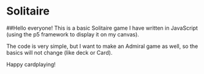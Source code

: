 # Solitaire
##Hello everyone!
This is a basic Solitaire game I have written in JavaScript (using the p5 framework to display it on my canvas).

The code is very simple, but I want to make an Admiral game as well, so the basics will not change (like deck or Card).

Happy cardplaying!
